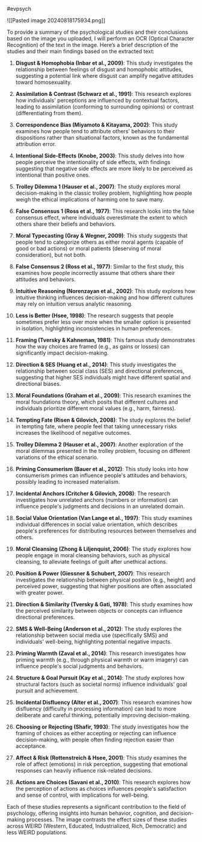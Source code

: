 #evpsych


![[Pasted image 20240818175934.png]]

To provide a summary of the psychological studies and their conclusions based on the image you uploaded, I will perform an OCR (Optical Character Recognition) of the text in the image. Here’s a brief description of the studies and their main findings based on the extracted text:

1. **Disgust & Homophobia (Inbar et al., 2009)**: This study investigates the relationship between feelings of disgust and homophobic attitudes, suggesting a potential link where disgust can amplify negative attitudes toward homosexuality.

2. **Assimilation & Contrast (Schwarz et al., 1991)**: This research explores how individuals' perceptions are influenced by contextual factors, leading to assimilation (conforming to surrounding opinions) or contrast (differentiating from them).

3. **Correspondence Bias (Miyamoto & Kitayama, 2002)**: This study examines how people tend to attribute others' behaviors to their dispositions rather than situational factors, known as the fundamental attribution error.

4. **Intentional Side-Effects (Knobe, 2003)**: This study delves into how people perceive the intentionality of side effects, with findings suggesting that negative side effects are more likely to be perceived as intentional than positive ones.

5. **Trolley Dilemma 1 (Hauser et al., 2007)**: The study explores moral decision-making in the classic trolley problem, highlighting how people weigh the ethical implications of harming one to save many.

6. **False Consensus 1 (Ross et al., 1977)**: This research looks into the false consensus effect, where individuals overestimate the extent to which others share their beliefs and behaviors.

7. **Moral Typecasting (Gray & Wegner, 2009)**: This study suggests that people tend to categorize others as either moral agents (capable of good or bad actions) or moral patients (deserving of moral consideration), but not both.

8. **False Consensus 2 (Ross et al., 1977)**: Similar to the first study, this examines how people incorrectly assume that others share their attitudes and behaviors.

9. **Intuitive Reasoning (Norenzayan et al., 2002)**: This study explores how intuitive thinking influences decision-making and how different cultures may rely on intuition versus analytic reasoning.

10. **Less is Better (Hsee, 1998)**: The research suggests that people sometimes prefer less over more when the smaller option is presented in isolation, highlighting inconsistencies in human preferences.

11. **Framing (Tversky & Kahneman, 1981)**: This famous study demonstrates how the way choices are framed (e.g., as gains or losses) can significantly impact decision-making.

12. **Direction & SES (Huang et al., 2014)**: This study investigates the relationship between social class (SES) and directional preferences, suggesting that higher SES individuals might have different spatial and directional biases.

13. **Moral Foundations (Graham et al., 2009)**: This research examines the moral foundations theory, which posits that different cultures and individuals prioritize different moral values (e.g., harm, fairness).

14. **Tempting Fate (Risen & Gilovich, 2008)**: The study explores the belief in tempting fate, where people feel that taking unnecessary risks increases the likelihood of negative outcomes.

15. **Trolley Dilemma 2 (Hauser et al., 2007)**: Another exploration of the moral dilemmas presented in the trolley problem, focusing on different variations of the ethical scenario.

16. **Priming Consumerism (Bauer et al., 2012)**: This study looks into how consumerism primes can influence people's attitudes and behaviors, possibly leading to increased materialism.

17. **Incidental Anchors (Critcher & Gilovich, 2008)**: The research investigates how unrelated anchors (numbers or information) can influence people's judgments and decisions in an unrelated domain.

18. **Social Value Orientation (Van Lange et al., 1997)**: This study examines individual differences in social value orientation, which describes people's preferences for distributing resources between themselves and others.

19. **Moral Cleansing (Zhong & Liljenquist, 2006)**: The study explores how people engage in moral cleansing behaviors, such as physical cleansing, to alleviate feelings of guilt after unethical actions.

20. **Position & Power (Giessner & Schubert, 2007)**: This research investigates the relationship between physical position (e.g., height) and perceived power, suggesting that higher positions are often associated with greater power.

21. **Direction & Similarity (Tversky & Gati, 1978)**: This study examines how the perceived similarity between objects or concepts can influence directional preferences.

22. **SMS & Well-Being (Anderson et al., 2012)**: The study explores the relationship between social media use (specifically SMS) and individuals' well-being, highlighting potential negative impacts.

23. **Priming Warmth (Zaval et al., 2014)**: This research investigates how priming warmth (e.g., through physical warmth or warm imagery) can influence people's social judgments and behaviors.

24. **Structure & Goal Pursuit (Kay et al., 2014)**: The study explores how structural factors (such as societal norms) influence individuals' goal pursuit and achievement.

25. **Incidental Disfluency (Alter et al., 2007)**: This research examines how disfluency (difficulty in processing information) can lead to more deliberate and careful thinking, potentially improving decision-making.

26. **Choosing or Rejecting (Shafir, 1993)**: The study investigates how the framing of choices as either accepting or rejecting can influence decision-making, with people often finding rejection easier than acceptance.

27. **Affect & Risk (Rottenstreich & Hsee, 2001)**: This study examines the role of affect (emotions) in risk perception, suggesting that emotional responses can heavily influence risk-related decisions.

28. **Actions are Choices (Savani et al., 2010)**: This research explores how the perception of actions as choices influences people's satisfaction and sense of control, with implications for well-being.

Each of these studies represents a significant contribution to the field of psychology, offering insights into human behavior, cognition, and decision-making processes. The image contrasts the effect sizes of these studies across WEIRD (Western, Educated, Industrialized, Rich, Democratic) and less WEIRD populations.
